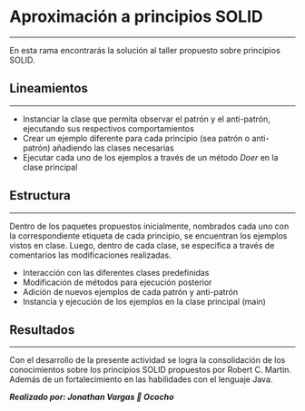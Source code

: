 # Aproximación a principios SOLID
- - -
En esta rama encontrarás la solución al taller propuesto sobre principios SOLID.
## Lineamientos
- - -
- Instanciar la clase que permita observar el patrón y el anti-patrón, ejecutando sus respectivos comportamientos
- Crear un ejemplo diferente para cada principio (sea patrón o anti-patrón) añadiendo las clases necesarias
- Ejecutar cada uno de los ejemplos a través de un método *Doer* en la clase principal  
## Estructura
- - -
Dentro de los paquetes propuestos inicialmente, nombrados cada uno con la correspondiente etiqueta de cada principio, 
se encuentran los ejemplos vistos en clase. Luego, dentro de cada clase, se especifica a través de comentarios las
modificaciones realizadas.
- Interacción con las diferentes clases predefinidas
- Modificación de métodos para ejecución posterior
- Adición de nuevos ejemplos de cada patrón y anti-patrón
- Instancia y ejecución de los ejemplos en la clase principal (main)
## Resultados
- - -
Con el desarrollo de la presente actividad se logra la consolidación de los conocimientos sobre los principios SOLID
propuestos por Robert C. Martin. Además de un fortalecimiento en las habilidades con el lenguaje Java.

***Realizado por: Jonathan Vargas :turtle: Ococho***